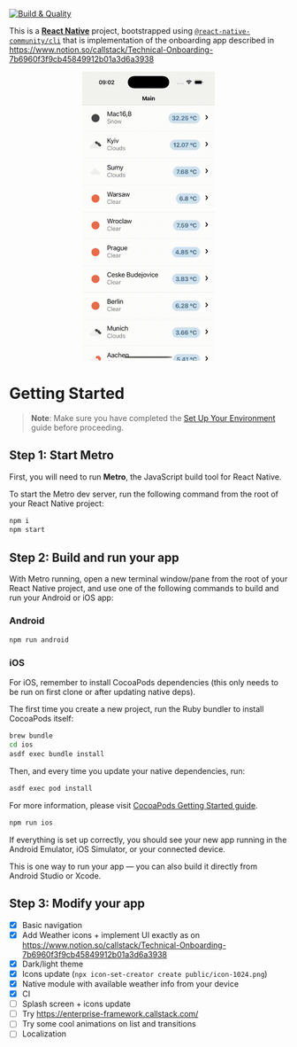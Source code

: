[![Build & Quality](https://github.com/callstack-internal/weatherding/actions/workflows/main.yml/badge.svg)](https://github.com/callstack-internal/weatherding/actions/workflows/main.yml)

This is a [**React Native**](https://reactnative.dev) project, bootstrapped using [`@react-native-community/cli`](https://github.com/react-native-community/cli) that is implementation of the onboarding app described in https://www.notion.so/callstack/Technical-Onboarding-7b6960f3f9cb45849912b01a3d6a3938

<p align="center">
  <img src="./public/misc/demo.gif" width="240" />
</p>

# Getting Started

> **Note**: Make sure you have completed the [Set Up Your Environment](https://reactnative.dev/docs/set-up-your-environment) guide before proceeding.

## Step 1: Start Metro

First, you will need to run **Metro**, the JavaScript build tool for React Native.

To start the Metro dev server, run the following command from the root of your React Native project:

```sh
npm i
npm start
```

## Step 2: Build and run your app

With Metro running, open a new terminal window/pane from the root of your React Native project, and use one of the following commands to build and run your Android or iOS app:

### Android

```sh
npm run android
```

### iOS

For iOS, remember to install CocoaPods dependencies (this only needs to be run on first clone or after updating native deps).

The first time you create a new project, run the Ruby bundler to install CocoaPods itself:

```sh
brew bundle
cd ios
asdf exec bundle install
```

Then, and every time you update your native dependencies, run:

```sh
asdf exec pod install
```

For more information, please visit [CocoaPods Getting Started guide](https://guides.cocoapods.org/using/getting-started.html).

```sh
npm run ios
```

If everything is set up correctly, you should see your new app running in the Android Emulator, iOS Simulator, or your connected device.

This is one way to run your app — you can also build it directly from Android Studio or Xcode.

## Step 3: Modify your app

- [x] Basic navigation
- [x] Add Weather icons + implement UI exactly as on https://www.notion.so/callstack/Technical-Onboarding-7b6960f3f9cb45849912b01a3d6a3938
- [x] Dark/light theme
- [x] Icons update (`npx icon-set-creator create public/icon-1024.png`)
- [x] Native module with available weather info from your device
- [x] CI
- [ ] Splash screen + icons update
- [ ] Try https://enterprise-framework.callstack.com/
- [ ] Try some cool animations on list and transitions
- [ ] Localization
